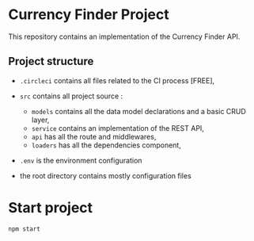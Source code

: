 # Currency Finder Project 

This repository contains an implementation of the Currency Finder API. 

## Project structure
  - `.circleci` contains all files related to the CI process [FREE],
  - `src` contains all project source :

    - `models` contains all the data model declarations and a basic CRUD layer,
    - `service` contains an implementation of the REST API,
    - `api` has all the route and middlewares,
    - `loaders` has all the dependencies component,
  - `.env` is the environment configuration
  - the root directory contains mostly configuration files

# Start project
```bash
npm start
```

